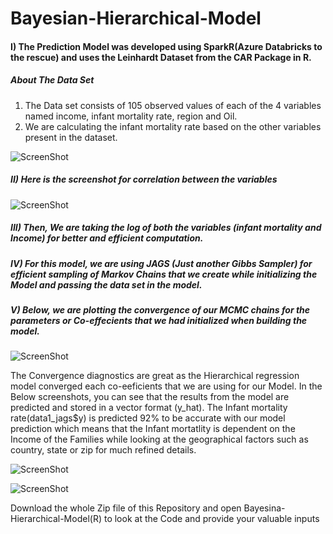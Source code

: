 # Bayesian-Hierarchical-Model
#### I) The Prediction Model was developed using SparkR(Azure Databricks to the rescue) and uses the Leinhardt Dataset from the CAR Package in R.

##### About The Data Set

1. The Data set consists of 105 observed values of each of the 4 variables named income, infant mortality rate, region and Oil.
2. We are calculating the infant mortality rate based on the other variables present in the dataset.

![ScreenShot](https://raw.github.com/uttasarga9067/Bayesian-Hierarchical-Model/screenshots/1.PNG)

##### II) Here is the screenshot for correlation between the variables
![ScreenShot](https://raw.github.com/uttasarga9067/Bayesian-Hierarchical-Model/screenshots-1/2.png)

##### III) Then, We are taking the log of both the variables (infant mortality and Income) for better and efficient computation.
##### IV) For this model, we are using JAGS (Just another Gibbs Sampler) for efficient sampling of Markov Chains that we create while initializing the Model and passing the data set in the model.
##### V) Below, we are plotting the convergence of our MCMC chains for the parameters or Co-effecients that we had initialized when building the model.

![ScreenShot](https://raw.github.com/uttasarga9067/Bayesian-Hierarchical-Model/screenshots-1/3.png)

The Convergence diagnostics are great as the Hierarchical regression model converged each co-eeficients that we are using for our Model.
In the Below screenshots, you can see that the results from the model are predicted and stored in a vector format (y_hat). The Infant mortality rate(data1_jags$y) is predicted 92% to be accurate with our model prediction which means that the Infant mortatlity is dependent on the Income of the Families while looking at the geographical factors such as country, state or zip for much refined details.

![ScreenShot](https://raw.github.com/uttasarga9067/Bayesian-Hierarchical-Model/screenshots-1/4.PNG)



![ScreenShot](https://raw.github.com/uttasarga9067/Bayesian-Hierarchical-Model/screenshots-1/5.PNG)


Download the whole Zip file of this Repository and open Bayesina-Hierarchical-Model(R) to look at the Code and provide your valuable inputs
